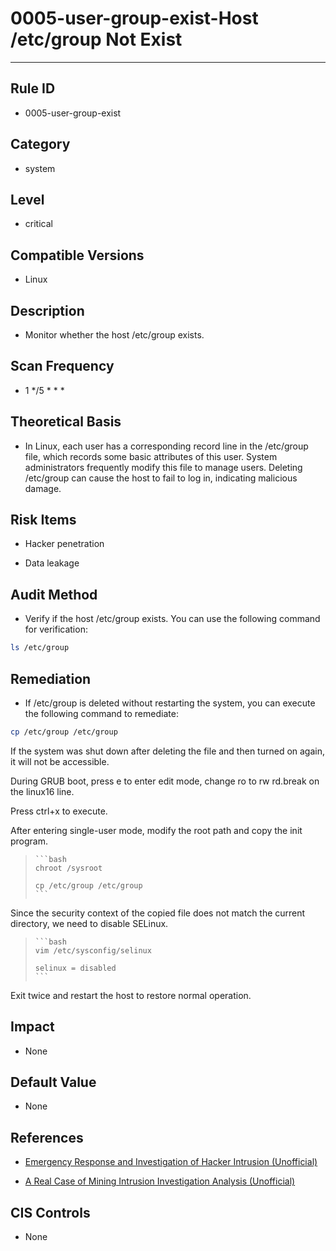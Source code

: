 # 0005-user-group-exist-Host /etc/group Not Exist
---

## Rule ID

- 0005-user-group-exist


## Category

- system


## Level

- critical


## Compatible Versions

- Linux


## Description

- Monitor whether the host /etc/group exists.


## Scan Frequency

- 1 */5 * * *


## Theoretical Basis

- In Linux, each user has a corresponding record line in the /etc/group file, which records some basic attributes of this user. System administrators frequently modify this file to manage users. Deleting /etc/group can cause the host to fail to log in, indicating malicious damage.


## Risk Items

- Hacker penetration

- Data leakage


## Audit Method

- Verify if the host /etc/group exists. You can use the following command for verification:

```bash
ls /etc/group
```


## Remediation

- If /etc/group is deleted without restarting the system, you can execute the following command to remediate:
```bash
cp /etc/group /etc/group
```
If the system was shut down after deleting the file and then turned on again, it will not be accessible.
>
>
During GRUB boot, press e to enter edit mode, change ro to rw rd.break on the linux16 line.
>
>
Press ctrl+x to execute.
>
>
After entering single-user mode, modify the root path and copy the init program.
>
>     ```bash
>     chroot /sysroot
>
>     cp /etc/group /etc/group
>     ```
>
>
Since the security context of the copied file does not match the current directory, we need to disable SELinux.
>
>     ```bash
>     vim /etc/sysconfig/selinux
>
>     selinux = disabled
>     ```
>
>
Exit twice and restart the host to restore normal operation.


## Impact

- None


## Default Value

- None


## References

- [Emergency Response and Investigation of Hacker Intrusion (Unofficial)](https://www.sohu.com/a/236820450_99899618)

- [A Real Case of Mining Intrusion Investigation Analysis (Unofficial)](https://www.cnblogs.com/zsl-find/articles/11688640.html)


## CIS Controls

- None